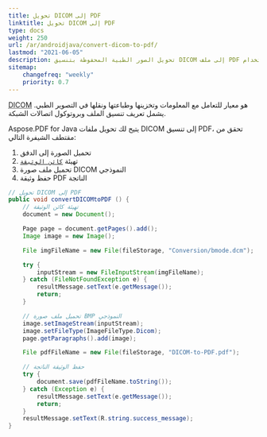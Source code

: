 ```yaml
---
title: تحويل DICOM إلى PDF
linktitle: تحويل DICOM إلى PDF
type: docs
weight: 250
url: /ar/androidjava/convert-dicom-to-pdf/
lastmod: "2021-06-05"
description: تحويل الصور الطبية المحفوظة بتنسيق DICOM إلى ملف PDF باستخدام Aspose.PDF لـ Android عبر Java.
sitemap:
    changefreq: "weekly"
    priority: 0.7
---
```


<abbr title="Digital Imaging and Communications in Medicine">DICOM</abbr> هو معيار للتعامل مع المعلومات وتخزينها وطباعتها ونقلها في التصوير الطبي. يشمل تعريف تنسيق الملف وبروتوكول اتصالات الشبكة.

Aspose.PDF for Java يتيح لك تحويل ملفات DICOM إلى تنسيق PDF، تحقق من مقتطف الشيفرة التالي:

1. تحميل الصورة إلى الدفق
1. تهيئة [`كائن الوثيقة`](https://reference.aspose.com/pdf/java/com.aspose.pdf/document)
1. تحميل ملف صورة DICOM النموذجي
1. حفظ وثيقة PDF الناتجة

```java
// تحويل DICOM إلى PDF
public void convertDICOMtoPDF () {
    // تهيئة كائن الوثيقة
    document = new Document();

    Page page = document.getPages().add();
    Image image = new Image();

    File imgFileName = new File(fileStorage, "Conversion/bmode.dcm");

    try {
        inputStream = new FileInputStream(imgFileName);
    } catch (FileNotFoundException e) {
        resultMessage.setText(e.getMessage());
        return;
    }

    // تحميل ملف صورة BMP النموذجي
    image.setImageStream(inputStream);
    image.setFileType(ImageFileType.Dicom);
    page.getParagraphs().add(image);

    File pdfFileName = new File(fileStorage, "DICOM-to-PDF.pdf");

    // حفظ الوثيقة الناتجة
    try {
        document.save(pdfFileName.toString());
    } catch (Exception e) {
        resultMessage.setText(e.getMessage());
        return;
    }
    resultMessage.setText(R.string.success_message);
}
```